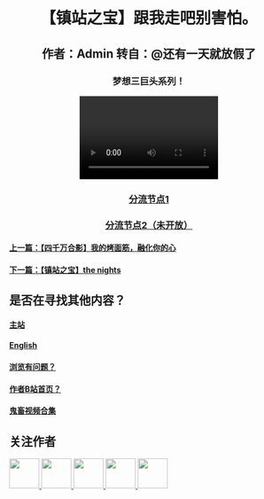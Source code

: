 <html>
<head>
</head>
<body>
      <div style="width:100%;margin:0 auto">
          <p><h1><center>【镇站之宝】跟我走吧别害怕。</center></h1></p> 
             <p><h2><center>作者：Admin 转自：@还有一天就放假了</center></h2></p> 
                <p><h3><center>梦想三巨头系列！</center></h3></p> 
                     <center><video src="FJJ1.mp4" controls width="250" height="150"></video></center>
        <p><h3><center><a href="FJJ1.mp4">分流节点1</a></center></h3></p>
        <p><h3><center><a href="404.html">分流节点2（未开放）</a></center></h3></p>
        <p><h4><a href="5.html">上一篇：【四千万合影】我的烤面筋，融化你的心</a></h4></p>
        <p><h4><a href="7.html">下一篇：【镇站之宝】the nights</a></h4></p>
        <p><h2>是否在寻找其他内容？</h2></p>
<p><h4><a href="index.html">主站</a></h4></p>
<p><h4><a href="English.html">English</a></h4></p>
 <p><h4><a href="P.html">浏览有问题？</a></h4></p> 
 <p><h4><a href="https://space.bilibili.com/443161706">作者B站首页？</a></h4></p> 
 <p><h4><a href="video.html">鬼畜视频合集</a></h4></p>
         <p><h2>关注作者</h2></p>
         <p><a href="https://github.com/windows7xiaogeng-bilibili"><img src="https://windows7xiaogeng-bilibili.github.io/w7xg.github.io/github.jpg" width="54" height="54">
      <a href="mailto:xsxg123456@outlook.com"><img src="https://windows7xiaogeng-bilibili.github.io/w7xg.github.io/outlook.gif" width="54" height="54">
        <a href="404.html"><img src="https://windows7xiaogeng-bilibili.github.io/w7xg.github.io/twitter.jpg" width="54" height="54">
          <a href="404.html"><img src="https://windows7xiaogeng-bilibili.github.io/w7xg.github.io/youtube.png" width="54" height="54">  
        <a href="404.html"><img src="https://windows7xiaogeng-bilibili.github.io/w7xg.github.io/facebook.jpg" width="54" height="54"> 
    </div>
 </body>
</html>
